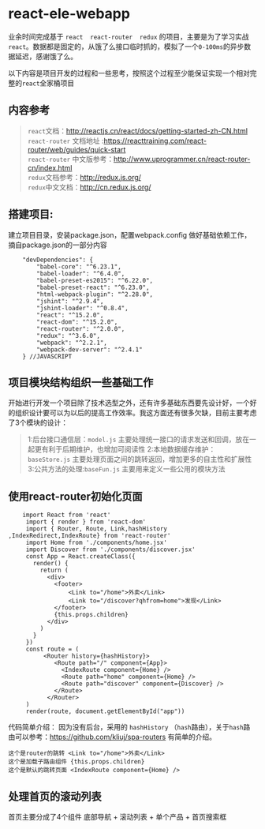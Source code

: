 # react-ele-webapp
业余时间完成基于 `react  react-router  redux` 的项目，主要是为了学习实战`react`。数据都是固定的，从饿了么接口临时抓的，模拟了一个`0-100ms`的异步数据延迟，感谢饿了么。

以下内容是项目开发的过程和一些思考，按照这个过程至少能保证实现一个相对完整的`react`全家桶项目

## 内容参考

> `react`文档：http://reactjs.cn/react/docs/getting-started-zh-CN.html <br> 
> `react-router` 文档地址 :https://reacttraining.com/react-router/web/guides/quick-start <br> 
> `react-router` 中文版参考：http://www.uprogrammer.cn/react-router-cn/index.html <br> 
> `redux`文档参考：http://redux.js.org/ <br> 
> `redux`中文文档：http://cn.redux.js.org/ <br> 

## 搭建项目:
建立项目目录，安装package.json，配置webpack.config
做好基础依赖工作，摘自package.json的一部分内容	
```
    "devDependencies": {
        "babel-core": "^6.23.1",
        "babel-loader": "^6.4.0",
        "babel-preset-es2015": "^6.22.0",
        "babel-preset-react": "^6.23.0",
        "html-webpack-plugin": "^2.28.0",
        "jshint": "^2.9.4",
        "jshint-loader": "^0.8.4",
        "react": "^15.2.0",
        "react-dom": "^15.2.0",
        "react-router": "^2.0.0",
        "redux": "^3.6.0",
        "webpack": "^2.2.1",
        "webpack-dev-server": "^2.4.1"
    } //JAVASCRIPT
```

## 项目模块结构组织一些基础工作
开始进行开发一个项目除了技术选型之外，还有许多基础东西要先设计好，一个好的组织设计要可以为以后的提高工作效率。我这方面还有很多欠缺，目前主要考虑了3个模块的设计：
>1:后台接口通信层：`model.js`  主要处理统一接口的请求发送和回调，放在一起更有利于后期维护，也增加可阅读性
>2:本地数据缓存维护：`baseStore.js`  主要处理页面之间的跳转返回，增加更多的自主性和扩展性
>3:公共方法的处理:`baseFun.js`  主要用来定义一些公用的模块方法    


## 使用react-router初始化页面
```
    import React from 'react'
     import { render } from 'react-dom'
     import { Router, Route, Link,hashHistory ,IndexRedirect,IndexRoute} from 'react-router'
     import Home from './components/home.jsx'
     import Discover from './components/discover.jsx'
     const App = React.createClass({
       render() {
         return (
           <div>
             <footer>
                 <Link to="/home">外卖</Link> 
                 <Link to="/discover?qhfrom=home">发现</Link>
             </footer>
             {this.props.children}
           </div>
         )
       }
     })
     const route = (
          <Router history={hashHistory}>
             <Route path="/" component={App}>
               <IndexRoute component={Home} />
               <Route path="home" component={Home} />
               <Route path="discover" component={Discover} />
             </Route>
           </Router>
     )
     render(route, document.getElementById("app"))
```


代码简单介绍：
因为没有后台，采用的 `hashHistory` （`hash`路由），关于`hash`路由可以参考：https://github.com/kliuj/spa-routers 有简单的介绍。

    这个是router的跳转 <Link to="/home">外卖</Link>
    这个是加载子路由组件 {this.props.children}
    这个是默认的跳转页面 <IndexRoute component={Home} />
  

## 处理首页的滚动列表
首页主要分成了4个组件
底部导航 + 滚动列表 + 单个产品 + 首页搜索框
